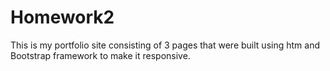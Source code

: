# Homework2
This is my portfolio site consisting of 3 pages that were built using htm and Bootstrap framework to make it responsive.
